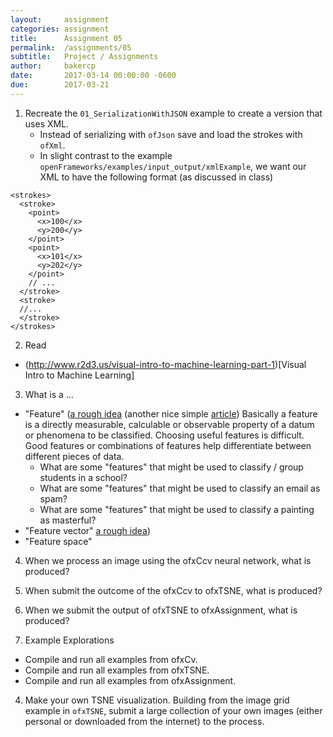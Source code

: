 ```yaml
---
layout:     assignment
categories: assignment
title:      Assignment 05
permalink:  /assignments/05
subtitle:   Project / Assignments
author:     bakercp
date:       2017-03-14 00:00:00 -0600
due:        2017-03-21
---
```


1. Recreate the `01_SerializationWithJSON` example to create a version that uses XML.
    - Instead of serializing with `ofJson` save and load the strokes with `ofXml`.
    - In slight contrast to the example `openFrameworks/examples/input_output/xmlExample`, we want our XML to have the following format (as discussed in class)

```
<strokes>
  <stroke>
    <point>
      <x>100</x>
      <y>200</y>
    </point>
    <point>
      <x>101</x>
      <y>202</y>
    </point>
    // ...
  </stroke>
  <stroke>
  //...
  </stroke>
</strokes>
```

2. Read
  - (http://www.r2d3.us/visual-intro-to-machine-learning-part-1)[Visual Intro to Machine Learning]

3. What is a ...
  - "Feature" ([a rough idea](https://en.wikipedia.org/wiki/Feature_(machine_learning)) (another nice simple [article](https://nudgr.io/blog/building-a-machine-learning-product-data-and-features/)) Basically a feature is a directly measurable, calculable or observable property of a datum or phenomena to be classified. Choosing useful features is difficult. Good features or combinations of features help differentiate between different pieces of data.  
    - What are some "features" that might be used to classify / group students in a school?
    - What are some "features" that might be used to classify an email as spam?
    - What are some "features" that might be used to classify a painting as masterful?
  - "Feature vector" [a rough idea](https://en.wikipedia.org/wiki/Feature_vector))
  - "Feature space"

4. When we process an image using the ofxCcv neural network, what is produced?

5. When submit the outcome of the ofxCcv to ofxTSNE, what is produced?

6. When we submit the output of ofxTSNE to ofxAssignment, what is produced?

2. Example Explorations
  - Compile and run all examples from ofxCv.
  - Compile and run all examples from ofxTSNE.
  - Compile and run all examples from ofxAssignment.

4. Make your own TSNE visualization.  Building from the image grid example in `ofxTSNE`, submit a large collection of your own images (either personal or downloaded from the internet) to the process.
